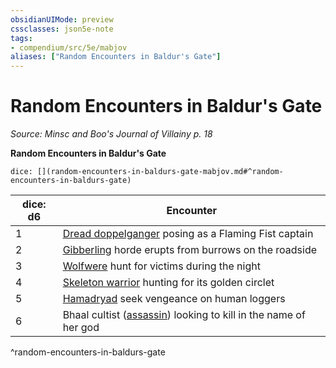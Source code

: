 ```yaml
---
obsidianUIMode: preview
cssclasses: json5e-note
tags:
- compendium/src/5e/mabjov
aliases: ["Random Encounters in Baldur's Gate"]
---
```

# Random Encounters in Baldur's Gate
*Source: Minsc and Boo's Journal of Villainy p. 18* 

**Random Encounters in Baldur's Gate**

`dice: [](random-encounters-in-baldurs-gate-mabjov.md#^random-encounters-in-baldurs-gate)`

| dice: d6 | Encounter |
|----------|-----------|
| 1 | [Dread doppelganger](Mechanics/bestiary/monstrosity/dread-doppelganger-mabjov.md) posing as a Flaming Fist captain |
| 2 | [Gibberling](Mechanics/bestiary/aberration/gibberling-mabjov.md) horde erupts from burrows on the roadside |
| 3 | [Wolfwere](Mechanics/bestiary/humanoid/wolfwere-mabjov.md) hunt for victims during the night |
| 4 | [Skeleton warrior](Mechanics/bestiary/undead/skeleton-warrior-mabjov.md) hunting for its golden circlet |
| 5 | [Hamadryad](Mechanics/bestiary/fey/hamadryad-mabjov.md) seek vengeance on human loggers |
| 6 | Bhaal cultist ([assassin](Mechanics/bestiary/humanoid/assassin.md)) looking to kill in the name of her god |
^random-encounters-in-baldurs-gate